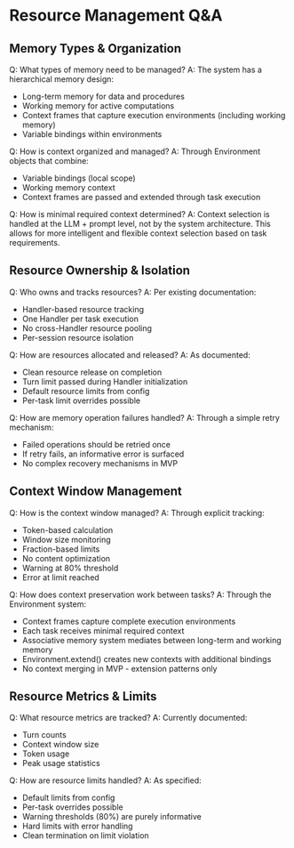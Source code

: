 # Resource Management Q&A

## Memory Types & Organization

Q: What types of memory need to be managed?
A: The system has a hierarchical memory design:
- Long-term memory for data and procedures
- Working memory for active computations
- Context frames that capture execution environments (including working memory)
- Variable bindings within environments

Q: How is context organized and managed?
A: Through Environment objects that combine:
- Variable bindings (local scope)
- Working memory context
- Context frames are passed and extended through task execution

Q: How is minimal required context determined?
A: Context selection is handled at the LLM + prompt level, not by the system architecture. This allows for more intelligent and flexible context selection based on task requirements.

## Resource Ownership & Isolation

Q: Who owns and tracks resources?
A: Per existing documentation:
- Handler-based resource tracking
- One Handler per task execution
- No cross-Handler resource pooling
- Per-session resource isolation

Q: How are resources allocated and released?
A: As documented:
- Clean resource release on completion
- Turn limit passed during Handler initialization
- Default resource limits from config
- Per-task limit overrides possible

Q: How are memory operation failures handled?
A: Through a simple retry mechanism:
- Failed operations should be retried once
- If retry fails, an informative error is surfaced
- No complex recovery mechanisms in MVP

## Context Window Management

Q: How is the context window managed?
A: Through explicit tracking:
- Token-based calculation
- Window size monitoring
- Fraction-based limits
- No content optimization
- Warning at 80% threshold
- Error at limit reached

Q: How does context preservation work between tasks?
A: Through the Environment system:
- Context frames capture complete execution environments
- Each task receives minimal required context
- Associative memory system mediates between long-term and working memory
- Environment.extend() creates new contexts with additional bindings
- No context merging in MVP - extension patterns only

## Resource Metrics & Limits

Q: What resource metrics are tracked?
A: Currently documented:
- Turn counts
- Context window size
- Token usage
- Peak usage statistics

Q: How are resource limits handled?
A: As specified:
- Default limits from config
- Per-task overrides possible
- Warning thresholds (80%) are purely informative
- Hard limits with error handling
- Clean termination on limit violation
